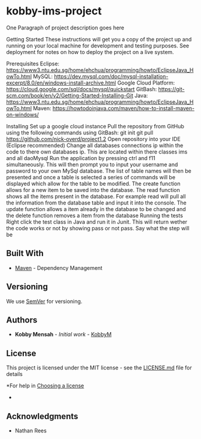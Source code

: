 # kobby-ims-project

One Paragraph of project description goes here

Getting Started
These instructions will get you a copy of the project up and running on your local machine for development and testing purposes. See deployment for notes on how to deploy the project on a live system.

Prerequisites
Eclipse: https://www3.ntu.edu.sg/home/ehchua/programming/howto/EclipseJava_HowTo.html
MySQL: https://dev.mysql.com/doc/mysql-installation-excerpt/8.0/en/windows-install-archive.html
Google Cloud Platform: https://cloud.google.com/sql/docs/mysql/quickstart
GitBash: https://git-scm.com/book/en/v2/Getting-Started-Installing-Git
Java: https://www3.ntu.edu.sg/home/ehchua/programming/howto/EclipseJava_HowTo.html
Maven: https://howtodoinjava.com/maven/how-to-install-maven-on-windows/

Installing
Set up a google cloud instance
Pull the repository from GitHub using the following commands using GitBash: git init git pull https://github.com/nick-overd/project1.2
Open repository into your IDE (Eclipse recommended)
Change all databases connections ip within the code to there own databases ip. This are located within there classes ims and all daoMysql
Run the application by pressing ctrl and f11 simultaneously. This will then prompt you to input your username and password to your own MySql database. The list of table names will then be presented and once a table is selected a series of commands will be displayed which allow for the table to be modified. The create function allows for a new item to be saved into the database. The read function shows all the items present in the database. For example read will pull all the information from the database table and input it into the console. The update function allows a item already in the database to be changed and the delete function removes a item from the database
Running the tests
Right click the test class in Java and run it in Junit. This will return wether the code works or not by showing pass or not pass.
Say what the step will be



## Built With


* [Maven](https://maven.apache.org/) - Dependency Management



## Versioning


We use [SemVer](http://semver.org/) for versioning.



## Authors


* **Kobby Mensah** - *Initial work* - [KobbyM](https://https://github.com/KobbyM)



## License


This project is licensed under the MIT license - see the [LICENSE.md](LICENSE.md) file for details 



*For help in [Choosing a license](https://choosealicense.com/)

*

## Acknowledgments


* Nathan Rees

